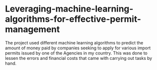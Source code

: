 # Leveraging-machine-learning-algorithms-for-effective-permit-management
The project used different machine learning algorithms to predict the amount of money paid by companies seeking to apply for various import permits issued by one of the Agencies in my country. This was done to lessen the errors and financial costs that came with carrying out tasks by hand.
